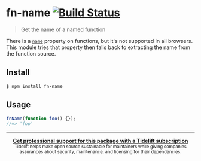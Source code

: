 # fn-name [![Build Status](https://travis-ci.org/sindresorhus/fn-name.svg?branch=master)](https://travis-ci.org/sindresorhus/fn-name)

> Get the name of a named function

There is a [`name`](https://developer.mozilla.org/en-US/docs/Web/JavaScript/Reference/Global_Objects/Function/name) property on functions, but it's not supported in all browsers. This module tries that property then falls back to extracting the name from the function source.


## Install

```
$ npm install fn-name
```


## Usage

```js
fnName(function foo() {});
//=> 'foo'
```


---

<div align="center">
	<b>
		<a href="https://tidelift.com/subscription/pkg/npm-fn-name?utm_source=npm-fn-name&utm_medium=referral&utm_campaign=readme">Get professional support for this package with a Tidelift subscription</a>
	</b>
	<br>
	<sub>
		Tidelift helps make open source sustainable for maintainers while giving companies<br>assurances about security, maintenance, and licensing for their dependencies.
	</sub>
</div>
